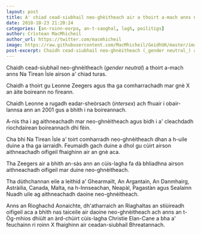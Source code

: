```yaml
---
layout: post
title: A' chiad cead-siubhail neo-ghèitheach air a thoirt a-mach anns na Tìrean Ìsle
date: 2018-10-23 21:20:24
categories: [an-roinn-eorpa, an-t-saoghal, lagh, poilitigs]
author: Crìstean MacMhìcheil
author_url: https://twitter.com/macmhicheil
image: https://raw.githubusercontent.com/MacMhicheil/GeidhUK/master/images/2018-10-23-a-chiad-cead-siubhail-neo-gheitheach-air-a-thoirt-a-mach-anns-na-tirean-isle.png
post-excerpt: Chaidh cead-siubhail neo-ghnèitheach (_gender neutral_) a thoirt a-mach anns Na Tìrean Ìsle airson a' chiad turas.
---
```


Chaidh cead-siubhail neo-ghnèitheach (<em>gender neutral</em>) a thoirt a-mach anns Na Tìrean Ìsle airson a' chiad turas.

Chaidh a thoirt gu Leonne Zeegers agus tha ga comharrachadh mar gnè X an àite boireann no fireann.

Chaidh Leonne a rugadh eadar-sheòrsach (<em>intersex</em>) ach fhuair i obair-lannsa ann an 2001 gus a bhith i na boireannach.

A-nis tha i ag aithneachadh mar neo-ghnèitheach agus bidh i a' cleachdadh riochdairean boireannach dhi fèin.

Cha bhi Na Tìrean Ìsle a' toirt comharradh neo-ghnèitheach dhan a h-uile duine a tha ga iarraidh. Feumaidh gach duine a dhol gu cùirt airson aithneachadh oifigeil fhaighinn air an gnè aca.

Tha Zeegers air a bhith an-sàs ann an cùis-lagha fa dà bhliadhna airson aithneachadh oifigeil mar duine neo-ghnèitheach.

Tha dùthchannan eile a leithid a' Ghearmailt, An Argantain, An Danmhairg, Astràilia, Canada, Malta, na h-Innseachan,  Neapàl, Pagastàn agus Sealainn Nuadh uile ag aithneachadh daoine neo-ghnèitheach.

Anns an Rìoghachd Aonaichte, dh'atharraich an Riaghaltas an stiùireadh oifigeil aca a bhith nas taiceile air daoine neo-ghnèitheach ach anns an t-Òg-mhios dhiùlt an àrd-chùirt cùis-lagha Christie Elan-Cane a bha a' feuchainn ri roinn X fhaighinn air ceadan-siubhail Bhreatannach.
